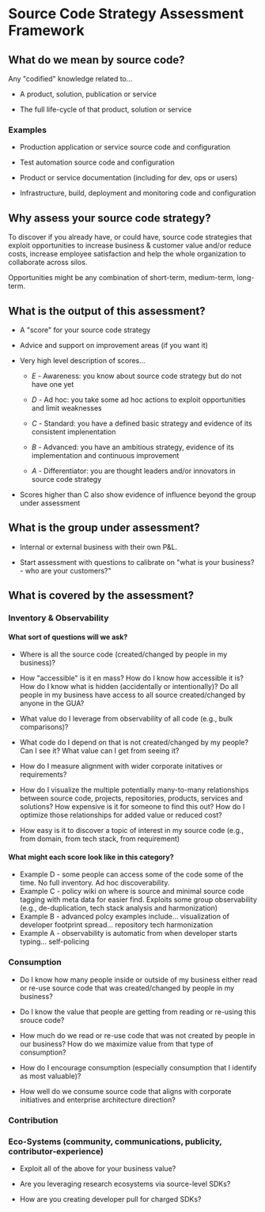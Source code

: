 # Source Code Strategy Assessment Framework

## What do we mean by source code?

Any "codified" knowledge related to...

- A product, solution, publication or service 

- The full life-cycle of that product, solution or service

### Examples

- Production application or service source code and configuration

- Test automation source code and configuration

- Product or service documentation (including for dev, ops or users)

- Infrastructure, build, deployment and monitoring code and configuration

## Why assess your source code strategy?

To discover if you already have, or could have, source code strategies that exploit opportunities to increase business & customer value and/or reduce costs, increase employee satisfaction and help the whole organization to collaborate across silos.

Opportunities might be any combination of short-term, medium-term, long-term.



## What is the output of this assessment?

- A "score" for your source code strategy

- Advice and support on improvement areas (if you want it)

- Very high level description of scores...
    
    - *E* - Awareness: you know about source code strategy but do not have one yet
    
    - *D* - Ad hoc: you take some ad hoc actions to exploit opportunities and limit weaknesses
    
    - *C* - Standard: you have a defined basic strategy and evidence of its consistent implenentation
    
    - *B* - Advanced: you have an ambitious strategy, evidence of its implementation and continuous improvement
    
    - *A* - Differentiator: you are thought leaders and/or innovators in source code strategy

- Scores higher than C also show evidence of influence beyond the group under assessment

## What is the group under assessment?

- Internal or external business with their own P&L.

- Start assessment with questions to calibrate on "what is your business? - who are your customers?"

## What is covered by the assessment?

### Inventory & Observability

#### What sort of questions will we ask?

- Where is all the source code (created/changed by people in my business)?

- How "accessible" is it en mass? How do I know how accessible it is? How do I know what is hidden (accidentally or intentionally)? Do all people in my business have access to all source created/changed by anyone in the GUA?

- What value do I leverage from observability of all code (e.g., bulk comparisons)?

- What code do I depend on that is not created/changed by my people? Can I see it? What value can I get from seeing it?

- How do I measure alignment with wider corporate initatives or requirements?

- How do I visualize the multiple potentially many-to-many relationships between source code, projects, repositories, products, services and solutions? How expensive is it for someone to find this out? How do I optimize those relationships for added value or reduced cost?

- How easy is it to discover a topic of interest in my source code (e.g., from domain, from tech stack, from requirement)

#### What might each score look like in this category?

- Example D - some people can access some of the code some of the time. No full inventory. Ad hoc discoverability.
- Example C - policy wiki on where is source and minimal source code tagging with meta data for easier find. Exploits some group observability (e.g., de-duplication, tech stack analysis and harmonization)
- Example B - advanced polcy examples include... visualization of developer footprint spread... repository tech harmonization
- Example A - observability is automatic from when developer starts typing... self-policing 

### Consumption

- Do I know how many people inside or outside of my business either read or re-use source code that was created/changed by people in my business?

- Do I know the value that people are getting from reading or re-using this srouce code?

- How much do we read or re-use code that was not created by people in our business? How do we maximize value from that type of consumption?

- How do I encourage consumption (especially consumption that I identify as most valuable)?

- How well do we consume source code that aligns with corporate initiatives and enterprise architecture direction?

### Contribution



### Eco-Systems (community, communications, publicity, contributor-experience)

- Exploit all of the above for your business value?

- Are you leveraging research ecosystems via source-level SDKs?

- How are you creating developer pull for charged SDKs?
